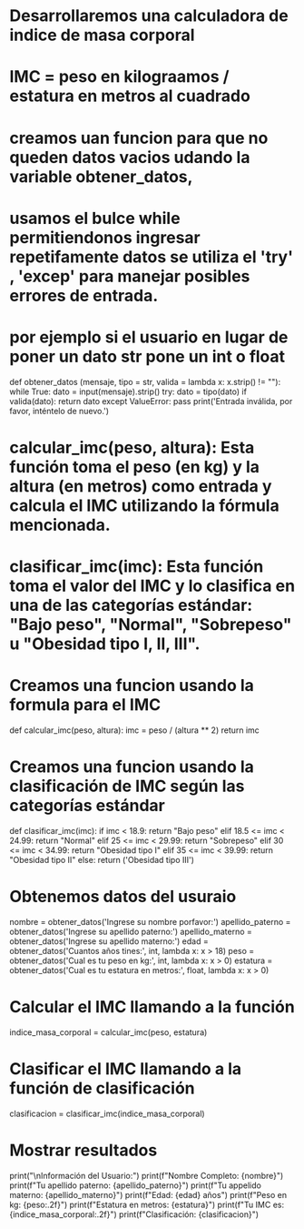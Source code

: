 # Desarrollaremos una calculadora de indice de masa corporal 
# IMC = peso en kilograamos / estatura en metros al cuadrado

# creamos uan funcion para que no queden datos vacios udando la variable obtener_datos, 
# usamos el bulce while permitiendonos ingresar repetifamente datos se utiliza el 'try' , 'excep' para manejar posibles errores de entrada. 
# por ejemplo si el usuario en lugar de poner un dato str pone un int o float
def obtener_datos (mensaje, tipo = str, valida = lambda x: x.strip() != ""):
    while  True:
        dato = input(mensaje).strip()
        try:
            dato = tipo(dato)
            if valida(dato):
                return dato
        except ValueError:
            pass
        print('Entrada inválida, por favor, inténtelo de nuevo.')

# calcular_imc(peso, altura): Esta función toma el peso (en kg) y la altura (en metros) como entrada y calcula el IMC utilizando la fórmula mencionada.
# clasificar_imc(imc): Esta función toma el valor del IMC y lo clasifica en una de las categorías estándar: "Bajo peso", "Normal", "Sobrepeso" u "Obesidad tipo I, II, III".
        
# Creamos una funcion usando la formula para el IMC
def calcular_imc(peso, altura):
     imc = peso / (altura ** 2)
     return imc
 
# Creamos una funcion usando la clasificación de IMC según las categorías estándar
def clasificar_imc(imc):
     if imc < 18.9:
         return "Bajo peso"
     elif 18.5 <= imc < 24.99:
         return "Normal"
     elif 25 <= imc < 29.99:
         return "Sobrepeso"
     elif 30 <= imc < 34.99:
         return "Obesidad tipo I"
     elif 35 <= imc < 39.99:
         return "Obesidad tipo II"
     else:
         return ('Obesidad tipo III')
     
# Obtenemos datos del usuraio       
nombre = obtener_datos('Ingrese su nombre porfavor:')
apellido_paterno = obtener_datos('Ingrese su apellido paterno:')
apellido_materno = obtener_datos('Ingrese su apellido materno:')
edad = obtener_datos('Cuantos años tines:', int, lambda x: x > 18)
peso = obtener_datos('Cual es tu peso en kg:', int, lambda x: x > 0)
estatura = obtener_datos('Cual es tu estatura en metros:', float, lambda x: x > 0)

# Calcular el IMC llamando a la función
indice_masa_corporal = calcular_imc(peso, estatura)
        
# Clasificar el IMC llamando a la función de clasificación
clasificacion = clasificar_imc(indice_masa_corporal)

# Mostrar resultados
print("\nInformación del Usuario:")
print(f"Nombre Completo: {nombre}")
print(f"Tu apellido paterno: {apellido_paterno}")
print(f"Tu appelido materno: {apellido_materno}")
print(f"Edad: {edad} años")
print(f"Peso en kg: {peso:.2f}")
print(f"Estatura en metros: {estatura}")
print(f"Tu IMC es: {indice_masa_corporal:.2f}")
print(f"Clasificación: {clasificacion}")
